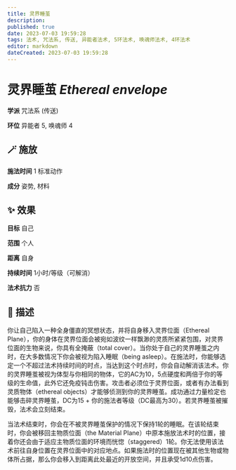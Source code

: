 ```yaml
---
title: 灵界睡茧
description: 
published: true
date: 2023-07-03 19:59:28
tags: 法术, 咒法系, 传送, 异能者法术, 5环法术, 唤魂师法术, 4环法术
editor: markdown
dateCreated: 2023-07-03 19:59:28
---
```


# **灵界睡茧** *Ethereal envelope*

**学派** 咒法系 (传送) 

**环位** 异能者 5, 唤魂师 4

## 🪄 施放

**施法时间** 1 标准动作

**成分** 姿势, 材料

## ✨ 效果 

**目标** 自己 

**范围** 个人

**距离** 自身  

**持续时间** 1小时/等级（可解消） 

**法术抗力** 否

## 📖 描述

你让自己陷入一种全身僵直的冥想状态，并将自身移入灵界位面（Ethereal Plane），你的身体在灵界位面会被宛如波纹一样飘渺的灵质所紧紧包围，对灵界位面的生物来说，你具有全掩蔽（total cover）。当你处于自己的灵界睡茧之内时，在大多数情况下你会被视为陷入睡眠（being asleep）。在施法时，你能够选定一个不超过法术持续时间的时点，当达到这个时点时，你会自动解消该法术。你的灵界睡茧被视为体型与你相同的物体，它的AC为10，5点硬度和两倍于你的等级的生命值，此外它还免疫钝击伤害。攻击者必须位于灵界位面，或者有办法看到灵质物体（ethereal objects）才能够侦测到你的灵界睡茧。成功通过力量检定也能够击碎灵界睡茧，DC为15 + 你的施法者等级（DC最高为30）。若灵界睡茧被摧毁，法术会立刻结束。

当法术结束时，你会在不被灵界睡茧保护的情况下保持1轮的睡眠。在该轮结束时，你会被移回主物质位面（the Material Plane）中原本施放法术时的位置，接着你还会由于适应主物质位面的环境而恍惚（staggered）1轮。你无法使用该法术前往自身位置在灵界位面中的对应地点。如果施法时的位置现在被其他生物或物体所占据，那么你会移入到距离此处最近的开放空间，并且承受1d10点伤害。
    